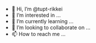 - 👋 Hi, I’m @tupt-rikkei
- 👀 I’m interested in ...
- 🌱 I’m currently learning ...
- 💞️ I’m looking to collaborate on ...
- 📫 How to reach me ...

<!---
tupt-rikkei/tupt-rikkei is a ✨ special ✨ repository because its `README.md` (this file) appears on your GitHub profile.
You can click the Preview link to take a look at your changes.
--->
